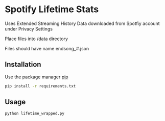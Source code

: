 # Spotify Lifetime Stats

Uses Extended Streaming History Data downloaded from Spotfiy account under Privacy Settings

Place files into /data directory

Files should have name endsong_#.json

## Installation 

Use the package manager [pip](https://pip.pypa.io/en/stable/)

```bash
pip install -r requirements.txt
```

## Usage 

```bash
python lifetime_wrapped.py
```
